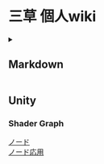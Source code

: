 # 三草 個人wiki

<details>
<summary><h2>Markdown</h2></summary>
<a href="/Markdown/CheatSheet.md">MDチートシート</a>
</details>

## Unity
### Shader Graph
[ノード](/Unity/ShaderGraph/Node.md)  
[ノード応用](/Unity/ShaderGraph/AppliedNode.md)  

